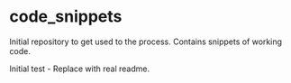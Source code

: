 # code_snippets
Initial repository to get used to the process. Contains snippets of working code.

Initial test - Replace with real readme.
